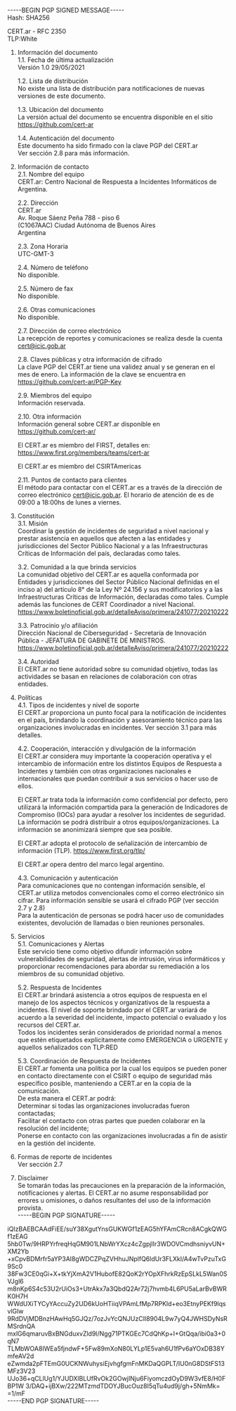 -----BEGIN PGP SIGNED MESSAGE-----  
Hash: SHA256

CERT.ar - RFC 2350  
TLP:White  

1. Información del documento  
	1.1. Fecha de última actualización  
	Versión 1.0 29/05/2021

	1.2. Lista de distribución  
	No existe una lista de distribución para notificaciones de nuevas versiones de este documento.  

	1.3. Ubicación del documento  
	La versión actual del documento se encuentra disponible en el sitio https://github.com/cert-ar

	1.4. Autenticación del documento  
	Este documento ha sido firmado con la clave PGP del CERT.ar  
	Ver sección 2.8 para más información.

2. Información de contacto  
	2.1. Nombre del equipo  
	CERT.ar: Centro Nacional de Respuesta a Incidentes Informáticos de Argentina.

	2.2. Dirección  
	CERT.ar  
	Av. Roque Sáenz Peña 788 - piso 6  
	(C1067AAC) Ciudad Autónoma de Buenos Aires  
	Argentina

	2.3. Zona Horaria  
	UTC-GMT-3

	2.4. Número de teléfono  
	No disponible.  

	2.5. Número de fax  
	No disponible.  

	2.6. Otras comunicaciones  
	No disponible.  

	2.7. Dirección de correo electrónico  
	La recepción de reportes y comunicaciones se realiza desde la cuenta cert@icic.gob.ar  

	2.8. Claves públicas y otra información de cifrado  
	La clave PGP del CERT.ar tiene una validez anual y se generan en el mes de enero. La información de la clave se encuentra en https://github.com/cert-ar/PGP-Key  

	2.9. Miembros del equipo  
	Información reservada.  
   
	2.10. Otra información  
	Información general sobre CERT.ar disponible en https://github.com/cert-ar/  
	
	El CERT.ar es miembro del FIRST, detalles en:  
	https://www.first.org/members/teams/cert-ar  
	
	El CERT.ar es miembro del CSIRTAmericas  
	
	2.11. Puntos de contacto para clientes  
	El método para contactar con el CERT.ar es a través de la dirección de correo electrónico cert@icic.gob.ar. El horario de atención de es de 09:00 a 18:00hs de lunes a viernes.

3. Constitución  
	3.1. Misión  
	Coordinar la gestión de incidentes de seguridad a nivel nacional y prestar asistencia en aquellos que afecten a las entidades y jurisdicciones del Sector Público Nacional y a las Infraestructuras Críticas de Información del país, declaradas como tales.
		
	3.2. Comunidad a la que brinda servicios  
	La comunidad objetivo del CERT.ar es aquella conformada por Entidades y jurisdicciones del Sector Público Nacional definidas en el inciso a) del artículo 8° de la Ley Nº 24.156 y sus modificatorios y a las Infraestructuras Críticas de Información, declaradas como tales. Cumple además las funciones de CERT Coordinador a nivel Nacional.  
https://www.boletinoficial.gob.ar/detalleAviso/primera/241077/20210222

	3.3. Patrocinio y/o afiliación  
	Dirección Nacional de Ciberseguridad - Secretaría de Innovación Pública - JEFATURA DE GABINETE DE MINISTROS. https://www.boletinoficial.gob.ar/detalleAviso/primera/241077/20210222

	3.4. Autoridad  
	El CERT.ar no tiene autoridad sobre su comunidad objetivo, todas las actividades se basan en relaciones de colaboración con otras entidades.

4. Políticas  
	4.1. Tipos de incidentes y nivel de soporte  
	El CERT.ar proporciona un punto focal para la notificación de incidentes en el país, brindando la coordinación y asesoramiento técnico para las organizaciones involucradas en incidentes. Ver sección 3.1 para más detalles.
	
	4.2. Cooperación, interacción y divulgación de la información  
	El CERT.ar considera muy importante la cooperación operativa y el intercambio de información entre los distintos Equipos de Respuesta a Incidentes y también con otras organizaciones nacionales e internacionales que puedan contribuir a sus servicios o hacer uso de ellos.  
	
	El CERT.ar trata toda la información como confidencial por defecto, pero utilizará la información compartida para la generación de Indicadores de Compromiso (IOCs) para ayudar a resolver los incidentes de seguridad. La información se podrá distribuir a otros equipos/organizaciones. La información se anonimizará siempre que sea posible.  
	
	El CERT.ar adopta el protocolo de señalización de intercambio de información (TLP). https://www.first.org/tlp/  
	
	El CERT.ar opera dentro del marco legal argentino.  

	4.3. Comunicación y autenticación  
	Para comunicaciones que no contengan información sensible, el CERT.ar utiliza metodos convencionales como el correo electrónico sin cifrar. Para información sensible se usará el cifrado PGP (ver sección 2.7 y 2.8)   
	Para la autenticación de personas se podrá hacer uso de comunidades existentes, devolución de llamadas o bien reuniones personales.  

5. Servicios  
	5.1. Comunicaciones y Alertas  
	Este servicio tiene como objetivo difundir información sobre vulnerabilidades de seguridad, alertas de intrusión, virus informáticos y proporcionar recomendaciones para abordar su remediación a los miembros de su comunidad objetivo.  

	5.2. Respuesta de Incidentes  
	El CERT.ar brindará asistencia a otros equipos de respuesta en el manejo de los aspectos técnicos y organizativos de la respuesta a incidentes. El nivel de soporte brindado por el CERT.ar variará de acuerdo a la severidad del incidente, impacto potencial o evaluado y los recursos del CERT.ar.  
	Todos los incidentes serán considerados de prioridad normal a menos que estén etiquetados explícitamente como EMERGENCIA o URGENTE y aquellos señalizados con TLP:RED  
	
	5.3. Coordinación de Respuesta de Incidentes  
	El CERT.ar fomenta una política por la cual los equipos se pueden poner en contacto directamente con el CSIRT o equipo de seguridad más específico posible, manteniendo a CERT.ar en la copia de la comunicación.  
	De esta manera el CERT.ar podrá:  
		Determinar si todas las organizaciones involucradas fueron contactadas;  
		Facilitar el contacto con otras partes que pueden colaborar en la resolución del incidente;  
		Ponerse en contacto con las organizaciones involucradas a fin de asistir en la gestión del incidente.  

6. Formas de reporte de incidentes  
	Ver sección 2.7  

7. Disclaimer  
	Se tomarán todas las precauciones en la preparación de la información, notificaciones y alertas. El CERT.ar no asume responsabilidad por errores u omisiones, o daños resultantes del uso de la información provista.  
  -----BEGIN PGP SIGNATURE-----

iQIzBAEBCAAdFiEE/suY38XgutYnsGUKWGf1zEAG5hYFAmCRcn8ACgkQWGf1zEAG
5hb0Tw/9HRPYrfreqHqGM901LNbWrYXcz4cZgpjlIr3WDOVCmdhsniyvUN+XM2Yb
+xCpvBDMrfr5aYP3Al8gWDCZPqZVHhuJNplfQ6ldUr3FLXkl/A4wTvPzuTxG9Sc0
38Fw3CE0qGi+X+tkYjXmA2V1HubofE82QoK2rYOpXFhrkRzEpSLkL5Wan0SVJgl6
m8nKp6S4c53U2rUiOs3+UtrAkx7a3QbdQ2Ar72j7hvmb4L6PU5aLarBvBWRK0H7H
WWdUXiTYCyYAccuZy2UD6kUoHTiiqVPAmLfMp7RPKld+eo3EtnyPEKf9lqsvlGlw
9RdDVjMDBnzHAwHq5GJQz/7ozJvYcQNJUzCIl8904L9w7yQ4JWHSDyNsRMSrdnQA
mxlG6qmaruvBxBNGduxvZld9l/Ngg71PTKGEc7CdQhKp+I+GtQqa/ibi0a3+0qN7
TLMbWOA8IWEa5fjndwF+5Fw89mXoN80LYLp1E5vah6U1fPv6aYOxDB38YmfeAV2d
eZwmda2pFTEmG0UCKNWuhysiEjvhgfgmFnMKDaQGPLT/IU0nG8DStFS13MFz3V23
UJo36+qCLlUg1/YJUDXlBLUfRvOk2GOwjINju6FiyomczdOyD9W3vfE8/H0FBP1W
3/DAQ+ijBXw/222MTzmdTDOYJBucOuz8I5qTu4ud9j/gh+5NmMk=
=1/mF  
-----END PGP SIGNATURE-----
